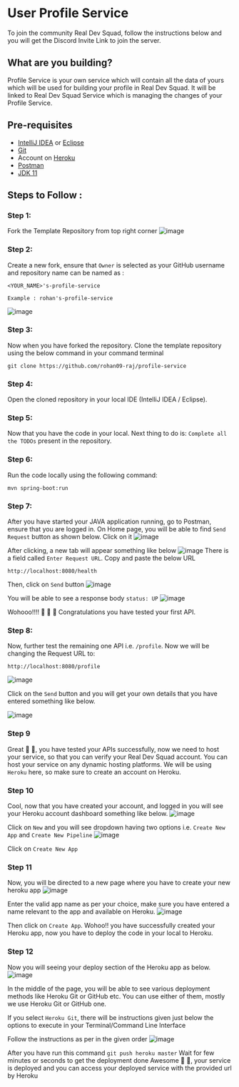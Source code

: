 # User Profile Service
To join the community Real Dev Squad, follow the instructions below and you will get the Discord Invite Link to join the server.

## What are you building?
Profile Service is your own service which will contain all the data of yours which will be used for building your profile in Real Dev Squad.
It will be linked to Real Dev Squad Service which is managing the changes of your Profile Service.

## Pre-requisites
- [IntelliJ IDEA](https://www.jetbrains.com/idea/download/#section=windows) or [Eclipse](https://www.eclipse.org/downloads/download.php?file=/oomph/epp/2022-03/R/eclipse-inst-jre-win64.exe)
- [Git](https://git-scm.com/downloads)
- Account on [Heroku](https://signup.heroku.com/)
- [Postman](https://www.postman.com/)
- [JDK 11](https://www.oracle.com/in/java/technologies/javase/jdk11-archive-downloads.html)

## Steps to Follow :

### Step 1:
Fork the Template Repository from top right corner
![image](https://user-images.githubusercontent.com/78433013/165909283-fc0793e4-b0c3-4bc5-8d95-e10eeab1bd07.png)

### Step 2:
Create a new fork, ensure that `Owner` is selected as your GitHub username and repository name can be named as : 
```
<YOUR_NAME>'s-profile-service

Example : rohan's-profile-service
``` 
![image](https://user-images.githubusercontent.com/78433013/165998794-0fb87f2a-7f49-45be-ac6e-01140f832409.png)

### Step 3:
Now when you have forked the repository. 
Clone the template repository using the below command in your command terminal
```
git clone https://github.com/rohan09-raj/profile-service
```

### Step 4:
Open the cloned repository in your local IDE (IntelliJ IDEA / Eclipse).

### Step 5:
Now that you have the code in your local. Next thing to do is: `Complete all the TODOs` present in the repository.

### Step 6:
Run the code locally using the following command:
```
mvn spring-boot:run
```

### Step 7:
After you have started your JAVA application running, go to Postman, ensure that you are logged in.
On Home page, you will be able to find `Send Request` button as shown below. Click on it
![image](https://user-images.githubusercontent.com/78433013/166111296-322fcaf3-3c3f-4cae-85cf-443f1ba66d79.png)

After clicking, a new tab will appear something like below
![image](https://user-images.githubusercontent.com/78433013/166111370-fa0edff7-bb72-4b19-acd5-dd573cb4fd33.png)
There is a field called `Enter Request URL`. Copy and paste the below URL
```
http://localhost:8080/health
```
Then, click on `Send` button
![image](https://user-images.githubusercontent.com/78433013/166111448-44d7a061-0d18-4786-9a4d-e8b3f30e8e07.png)

You will be able to see a response body `status: UP`
![image](https://user-images.githubusercontent.com/78433013/166111504-61195f9a-5ae3-41ce-b1d3-6a99a41a0744.png)

Wohooo!!!! 🥳 🎉 🎉 Congratulations you have tested your first API.

### Step 8:
Now, further test the remaining one API i.e. `/profile`. Now we will be changing the Request URL to:
```
http://localhost:8080/profile
```
![image](https://user-images.githubusercontent.com/78433013/166112104-37ab209f-9f42-4b54-b680-0088f67d7ac5.png)

Click on the `Send` button and you will get your own details that you have entered something like below.

![image](https://user-images.githubusercontent.com/78433013/166113586-713e1a76-efde-47d5-8426-372cf4a1ba7c.png)

### Step 9
Great 🎉 🎉, you have tested your APIs successfully, now we need to host your service, so that you can verify your Real Dev Squad account.
You can host your service on any dynamic hosting platforms. We will be using `Heroku` here, so make sure to create an account on Heroku.

### Step 10
Cool, now that you have created your account, and logged in you will see your Heroku account dashboard something like below.
![image](https://user-images.githubusercontent.com/78433013/172591791-017ab48a-1f85-4b2b-9cd9-66da30f6ac1e.png)

Click on `New` and you will see dropdown having two options i.e. `Create New App` and `Create New Pipeline`
![image](https://user-images.githubusercontent.com/78433013/172592073-19a8a831-551b-49b8-a18e-7b3019ec424c.png)

Click on `Create New App`

### Step 11
Now, you will be directed to a new page where you have to create your new heroku app
![image](https://user-images.githubusercontent.com/78433013/172592488-920384c1-d144-462d-acf2-75c35cbebab5.png)

Enter the valid app name as per your choice, make sure you have entered a name relevant to the app and available on Heroku.
![image](https://user-images.githubusercontent.com/78433013/172592969-e4c810d5-8cf0-47e5-94a5-7fd442e523b8.png)

Then click on `Create App`.
Wohoo!! you have successfully created your Heroku app, now you have to deploy the code in your local to Heroku.

### Step 12
Now you will seeing your deploy section of the Heroku app as below.
![image](https://user-images.githubusercontent.com/78433013/172593891-762a00e6-b78d-44f1-b560-480229903a31.png)

In the middle of the page, you will be able to see various deployment methods like Heroku Git or GitHub etc.
You can use either of them, mostly we use Heroku Git or GitHub one.

If you select `Heroku Git`, there will be instructions given just below the options to execute in your Terminal/Command Line Interface

Follow the instructions as per in the given order
![image](https://user-images.githubusercontent.com/78433013/172601479-d89232d7-2273-4148-8c69-e70e7569f15c.png)

After you have run this command `git push heroku master`
Wait for few minutes or seconds to get the deployment done
Awesome 🥳 🎉, your service is deployed and you can access your deployed service with the provided url by Heroku






